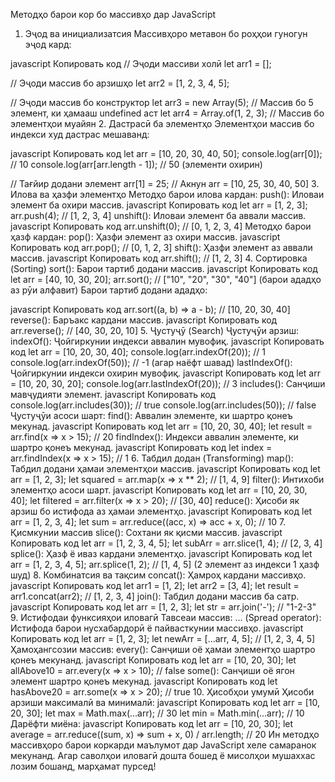 Методҳо барои кор бо массивҳо дар JavaScript
1. Эҷод ва инициализатсия
Массивҳоро метавон бо роҳҳои гуногун эҷод кард:

javascript
Копировать код
// Эҷоди массиви холӣ
let arr1 = [];

// Эҷоди массив бо арзишҳо
let arr2 = [1, 2, 3, 4, 5];

// Эҷоди массив бо конструктор
let arr3 = new Array(5); // Массив бо 5 элемент, ки ҳамааш undefined аст
let arr4 = Array.of(1, 2, 3); // Массив бо элементҳои муайян
2. Дастрасӣ ба элементҳо
Элементҳои массив бо индекси худ дастрас мешаванд:

javascript
Копировать код
let arr = [10, 20, 30, 40, 50];
console.log(arr[0]); // 10
console.log(arr[arr.length - 1]); // 50 (элементи охирин)

// Тағйир додани элемент
arr[1] = 25; // Акнун arr = [10, 25, 30, 40, 50]
3. Илова ва ҳазфи элементҳо
Методҳо барои илова кардан:
push(): Иловаи элемент ба охири массив.
javascript
Копировать код
let arr = [1, 2, 3];
arr.push(4); // [1, 2, 3, 4]
unshift(): Иловаи элемент ба аввали массив.
javascript
Копировать код
arr.unshift(0); // [0, 1, 2, 3, 4]
Методҳо барои ҳазф кардан:
pop(): Ҳазфи элемент аз охири массив.
javascript
Копировать код
arr.pop(); // [0, 1, 2, 3]
shift(): Ҳазфи элемент аз аввали массив.
javascript
Копировать код
arr.shift(); // [1, 2, 3]
4. Сортировка (Sorting)
sort(): Барои тартиб додани массив.
javascript
Копировать код
let arr = [40, 10, 30, 20];
arr.sort(); // ["10", "20", "30", "40"] (барои ададҳо аз рӯи алфавит)
Барои тартиб додани ададҳо:

javascript
Копировать код
arr.sort((a, b) => a - b); // [10, 20, 30, 40]
reverse(): Баръакс кардани массив.
javascript
Копировать код
arr.reverse(); // [40, 30, 20, 10]
5. Ҷустуҷӯ (Search)
Ҷустуҷӯи арзиш:
indexOf(): Ҷойгиркунии индекси аввалин мувофиқ.
javascript
Копировать код
let arr = [10, 20, 30, 40];
console.log(arr.indexOf(20)); // 1
console.log(arr.indexOf(50)); // -1 (агар наёфт шавад)
lastIndexOf(): Ҷойгиркунии индекси охирин мувофиқ.
javascript
Копировать код
let arr = [10, 20, 30, 20];
console.log(arr.lastIndexOf(20)); // 3
includes(): Санҷиши мавҷудияти элемент.
javascript
Копировать код
console.log(arr.includes(30)); // true
console.log(arr.includes(50)); // false
Ҷустуҷӯи асоси шарт:
find(): Аввалин элементе, ки шартро қонеъ мекунад.
javascript
Копировать код
let arr = [10, 20, 30, 40];
let result = arr.find(x => x > 15); // 20
findIndex(): Индекси аввалин элементе, ки шартро қонеъ мекунад.
javascript
Копировать код
let index = arr.findIndex(x => x > 15); // 1
6. Табдил додан (Transforming)
map(): Табдил додани ҳамаи элементҳои массив.
javascript
Копировать код
let arr = [1, 2, 3];
let squared = arr.map(x => x ** 2); // [1, 4, 9]
filter(): Интихоби элементҳо асоси шарт.
javascript
Копировать код
let arr = [10, 20, 30, 40];
let filtered = arr.filter(x => x > 20); // [30, 40]
reduce(): Ҳисоби як арзиш бо истифода аз ҳамаи элементҳо.
javascript
Копировать код
let arr = [1, 2, 3, 4];
let sum = arr.reduce((acc, x) => acc + x, 0); // 10
7. Қисмкунии массив
slice(): Сохтани як қисми массив.
javascript
Копировать код
let arr = [1, 2, 3, 4, 5];
let subArr = arr.slice(1, 4); // [2, 3, 4]
splice(): Ҳазф ё иваз кардани элементҳо.
javascript
Копировать код
let arr = [1, 2, 3, 4, 5];
arr.splice(1, 2); // [1, 4, 5] (2 элемент аз индекси 1 ҳазф шуд)
8. Комбинатсия ва тақсим
concat(): Ҳамроҳ кардани массивҳо.
javascript
Копировать код
let arr1 = [1, 2];
let arr2 = [3, 4];
let result = arr1.concat(arr2); // [1, 2, 3, 4]
join(): Табдил додани массив ба сатр.
javascript
Копировать код
let arr = [1, 2, 3];
let str = arr.join('-'); // "1-2-3"
9. Истифодаи функсияҳои иловагӣ
Тавсеаи массив:
... (Spread operator): Истифода барои нусхабардорӣ ё пайвасткунии массивҳо.
javascript
Копировать код
let arr = [1, 2, 3];
let newArr = [...arr, 4, 5]; // [1, 2, 3, 4, 5]
Ҳамоҳангсозии массив:
every(): Санҷиши оё ҳамаи элементҳо шартро қонеъ мекунанд.
javascript
Копировать код
let arr = [10, 20, 30];
let allAbove10 = arr.every(x => x > 10); // false
some(): Санҷиши оё ягон элемент шартро қонеъ мекунад.
javascript
Копировать код
let hasAbove20 = arr.some(x => x > 20); // true
10. Ҳисобҳои умумӣ
Ҳисоби арзиши максималӣ ва минималӣ:
javascript
Копировать код
let arr = [10, 20, 30];
let max = Math.max(...arr); // 30
let min = Math.min(...arr); // 10
Дарёфти миёна:
javascript
Копировать код
let arr = [10, 20, 30];
let average = arr.reduce((sum, x) => sum + x, 0) / arr.length; // 20
Ин методҳо массивҳоро барои коркарди маълумот дар JavaScript хеле самаранок мекунанд. Агар саволҳои иловагӣ дошта бошед ё мисолҳои мушаххас лозим бошанд, марҳамат пурсед!






